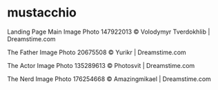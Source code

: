 # mustacchio

Landing Page Main Image
Photo 147922013 © Volodymyr Tverdokhlib | Dreamstime.com

The Father Image
Photo 20675508 © Yurikr | Dreamstime.com

The Actor Image
Photo 135289613 © Photosvit | Dreamstime.com

The Nerd Image
Photo 176254668 © Amazingmikael | Dreamstime.com
